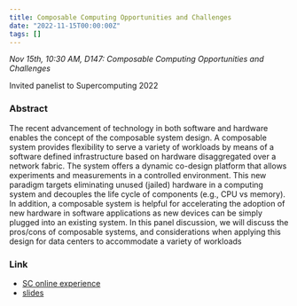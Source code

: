```yaml
---
title: Composable Computing Opportunities and Challenges
date: "2022-11-15T00:00:00Z"
tags: []
---
```


*Nov 15th, 10:30 AM, D147: Composable Computing Opportunities and Challenges*

Invited panelist to Supercomputing 2022

### Abstract

The recent advancement of technology in both software and hardware enables the concept of the composable system design. A composable system provides flexibility to serve a variety of workloads by means of a software defined infrastructure based on hardware disaggregated over a network fabric. The system offers a dynamic co-design platform that allows experiments and measurements in a controlled environment. This new paradigm targets eliminating unused (jailed) hardware in a computing system and decouples the life cycle of components (e.g., CPU vs memory). In addition, a composable system is helpful for accelerating the adoption of new hardware in software applications as new devices can be simply plugged into an existing system. In this panel discussion, we will discuss the pros/cons of composable systems, and considerations when applying this design for data centers to accommodate a variety of workloads

### Link

* [SC online experience](https://sc22.supercomputing.org/presentation/?id=pan111&sess=sess180)
* [slides](/pdf/20221115_sc_panel.pdf)
